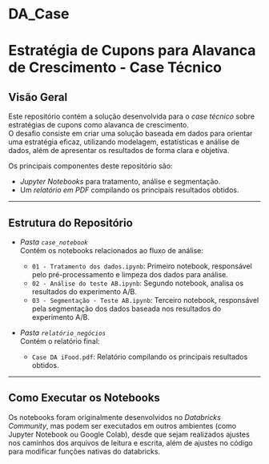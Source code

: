 # DA_Case

# Estratégia de Cupons para Alavanca de Crescimento - Case Técnico

## Visão Geral
Este repositório contém a solução desenvolvida para o *case técnico* sobre estratégias de cupons como alavanca de crescimento.  
O desafio consiste em criar uma solução baseada em dados para orientar uma estratégia eficaz, utilizando modelagem, estatísticas e análise de dados, além de apresentar os resultados de forma clara e objetiva.

Os principais componentes deste repositório são:
- *Jupyter Notebooks* para tratamento, análise e segmentação.
- Um *relatório em PDF* compilando os principais resultados obtidos.

---

## Estrutura do Repositório

- *Pasta `case_notebook`*  
  Contém os notebooks relacionados ao fluxo de análise:
  - `01 - Tratamento dos dados.ipynb`: Primeiro notebook, responsável pelo pré-processamento e limpeza dos dados para análise.
  - `02 - Análise do teste AB.ipynb`: Segundo notebook, analisa os resultados do experimento A/B.
  - `03 - Segmentação - Teste AB.ipynb`: Terceiro notebook, responsável pela segmentação dos dados baseada nos resultados do experimento A/B.

- *Pasta `relatório_negócios`*  
  Contém o relatório final:
  - `Case DA iFood.pdf`: Relatório compilando os principais resultados obtidos.

---

## Como Executar os Notebooks

Os notebooks foram originalmente desenvolvidos no *Databricks Community*, mas podem ser executados em outros ambientes (como Jupyter Notebook ou Google Colab), desde que sejam realizados ajustes nos caminhos dos arquivos de leitura e escrita, além de ajustes no código para modificar funções nativas do databricks.
